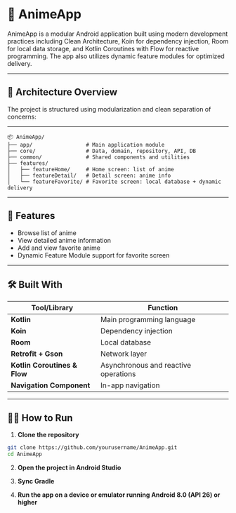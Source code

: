 # 📱 AnimeApp

AnimeApp is a modular Android application built using modern development practices including Clean Architecture, Koin for dependency injection, Room for local data storage, and Kotlin Coroutines with Flow for reactive programming. The app also utilizes dynamic feature modules for optimized delivery.

---

## 🧱 Architecture Overview

The project is structured using modularization and clean separation of concerns:


---

```
📦 AnimeApp/
├── app/                 # Main application module
├── core/                # Data, domain, repository, API, DB
├── common/              # Shared components and utilities
├── features/
│   ├── featureHome/     # Home screen: list of anime
│   ├── featureDetail/   # Detail screen: anime info
│   └── featureFavorite/ # Favorite screen: local database + dynamic delivery

```
---
## 🚀 Features

- Browse list of anime
- View detailed anime information
- Add and view favorite anime
- Dynamic Feature Module support for favorite screen

---
## 🛠️ Built With

| Tool/Library                 | Function                             |
|------------------------------|--------------------------------------|
| **Kotlin**                   | Main programming language            |
| **Koin**                     | Dependency injection                 |
| **Room**                     | Local database                       |
| **Retrofit + Gson**          | Network layer                        |
| **Kotlin Coroutines & Flow** | Asynchronous and reactive operations |
| **Navigation Component**     | In-app navigation               |

---

## 🧑‍💻 How to Run

1. **Clone the repository**

```bash
git clone https://github.com/yourusername/AnimeApp.git
cd AnimeApp
```
2. **Open the project in Android Studio**

3. **Sync Gradle**

4. **Run the app on a device or emulator running Android 8.0 (API 26) or higher**
